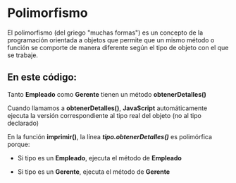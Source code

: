 # Polimorfismo

El polimorfismo (del griego "muchas formas") es un concepto de la programación orientada a objetos que permite que un mismo método o función se comporte de manera diferente según el tipo de objeto con el que se trabaje.

## En este código:

Tanto **Empleado** como **Gerente** tienen un método **obtenerDetalles()**

Cuando llamamos a **obtenerDetalles()**, **JavaScript** automáticamente ejecuta la versión correspondiente al tipo real del objeto (no al tipo declarado)

En la función **imprimir()**, la línea ***tipo.obtenerDetalles()*** es polimórfica porque:

- Si tipo es un **Empleado**, ejecuta el método de **Empleado**

- Si tipo es un **Gerente**, ejecuta el método de **Gerente**